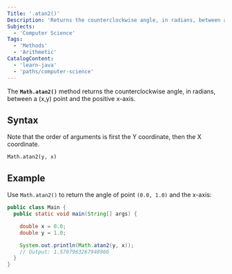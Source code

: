 ```yaml
---
Title: '.atan2()'
Description: 'Returns the counterclockwise angle, in radians, between a (x,y) point and the positive x-axis.'
Subjects:
  - 'Computer Science'
Tags:
  - 'Methods'
  - 'Arithmetic'
CatalogContent:
  - 'learn-java'
  - 'paths/computer-science'
---
```


The **`Math.atan2()`** method returns the counterclockwise angle, in radians, between a (x,y) point and the positive x-axis.

## Syntax

Note that the order of arguments is first the Y coordinate, then the X coordinate.

```pseudo
Math.atan2(y, x)
```

## Example

Use `Math.atan2()` to return the angle of point `(0.0, 1.0)` and the x-axis:

```java
public class Main {
  public static void main(String[] args) {

    double x = 0.0;
    double y = 1.0;

    System.out.println(Math.atan2(y, x));
    // Output: 1.5707963267948966
  }
}
```
